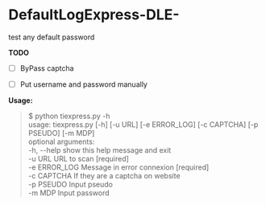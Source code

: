 # DefaultLogExpress-DLE-
test any default password


**TODO**

 - [ ] ByPass captcha
 - [ ] Put username and password manually


**Usage:**

> $ python tiexpress.py -h                                              
> usage: tiexpress.py [-h] [-u URL] [-e ERROR_LOG] [-c CAPTCHA] [-p PSEUDO] [-m MDP]                                                              
> optional arguments:                                                   
> -h, --help    show this help message and exit                                                                                                                                                                     
> -u URL        URL to scan [required]                                                                                                                                                                             
> -e ERROR_LOG  Message in error connexion [required]                                                                                                                                                                
> -c CAPTCHA    If they are a captcha on website                                                                                                                                                                     
> -p PSEUDO     Input pseudo                                                                                                                                                                                         
> -m MDP        Input password

